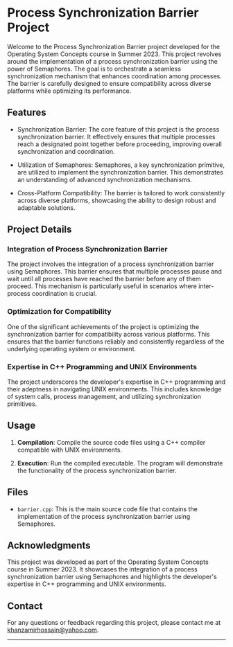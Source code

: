 # Process Synchronization Barrier Project

Welcome to the Process Synchronization Barrier project developed for the Operating System Concepts course in Summer 2023. This project revolves around the implementation of a process synchronization barrier using the power of Semaphores. The goal is to orchestrate a seamless synchronization mechanism that enhances coordination among processes. The barrier is carefully designed to ensure compatibility across diverse platforms while optimizing its performance.

## Features

- Synchronization Barrier: The core feature of this project is the process synchronization barrier. It effectively ensures that multiple processes reach a designated point together before proceeding, improving overall synchronization and coordination.

- Utilization of Semaphores: Semaphores, a key synchronization primitive, are utilized to implement the synchronization barrier. This demonstrates an understanding of advanced synchronization mechanisms.

- Cross-Platform Compatibility: The barrier is tailored to work consistently across diverse platforms, showcasing the ability to design robust and adaptable solutions.

## Project Details

### Integration of Process Synchronization Barrier

The project involves the integration of a process synchronization barrier using Semaphores. This barrier ensures that multiple processes pause and wait until all processes have reached the barrier before any of them proceed. This mechanism is particularly useful in scenarios where inter-process coordination is crucial.

### Optimization for Compatibility

One of the significant achievements of the project is optimizing the synchronization barrier for compatibility across various platforms. This ensures that the barrier functions reliably and consistently regardless of the underlying operating system or environment.

### Expertise in C++ Programming and UNIX Environments

The project underscores the developer's expertise in C++ programming and their adeptness in navigating UNIX environments. This includes knowledge of system calls, process management, and utilizing synchronization primitives.

## Usage

1. **Compilation**: Compile the source code files using a C++ compiler compatible with UNIX environments.

2. **Execution**: Run the compiled executable. The program will demonstrate the functionality of the process synchronization barrier.

## Files

- `barrier.cpp`: This is the main source code file that contains the implementation of the process synchronization barrier using Semaphores.

## Acknowledgments

This project was developed as part of the Operating System Concepts course in Summer 2023. It showcases the integration of a process synchronization barrier using Semaphores and highlights the developer's expertise in C++ programming and UNIX environments.

## Contact

For any questions or feedback regarding this project, please contact me at khanzamirhossain@yahoo.com.

---
